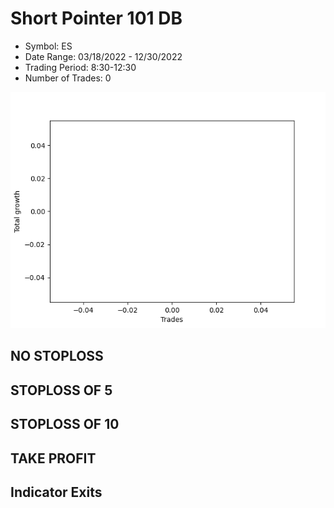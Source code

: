 # Short Pointer 101 DB 
- Symbol: ES
- Date Range: 03/18/2022 - 12/30/2022
- Trading Period: 8:30-12:30
- Number of Trades: 0

![Plot](ShortPointer101DBES.png)
## NO STOPLOSS














## STOPLOSS OF 5














## STOPLOSS OF 10














## TAKE PROFIT











## Indicator Exits

